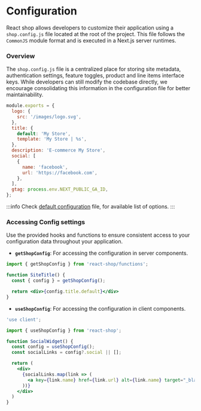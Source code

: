 # Configuration

React shop allows developers to customize their application using a ```shop.config.js``` file located at the root of the project. This file follows the ``CommonJS`` module format and is executed in a Next.js server runtimes.

### Overview

The ```shop.config.js``` file is a centralized place for storing site metadata, authentication settings, feature toggles, product and line items interface keys. While developers can still modify the codebase directly, we encourage consolidating this information in the configuration file for better maintainability.

```js title="Example""
module.exports = {
  logo: {
    src: '/images/logo.svg',
  },
  title: {
    default: 'My Store',
    template: 'My Store | %s',
  },
  description: 'E-commerce My Store',
  social: [
    {
      name: 'facebook',
      url: 'https://facebook.com',
    },
  ],
  gtag: process.env.NEXT_PUBLIC_GA_ID,
};  
```

:::info
Check [default configuration](https://github.com/react-shop-dev/react-shop/blob/main/packages/react-shop/src/config/defaultConfig.json) file, for available list of options.
:::

### Accessing Config settings

Use the provided hooks and functions to ensure consistent access to your configuration data throughout your application.

- **``getShopConfig``**: For accessing the configuration in server components.

```jsx
import { getShopConfig } from 'react-shop/functions';

function SiteTitle() {
  const { config } = getShopConfig();

  return <div>{config.title.default}</div>
}
```

- **``useShopConfig``**: For accessing the configuration in client components.

```jsx
'use client';

import { useShopConfig } from 'react-shop';

function SocialWidget() {
  const config = useShopConfig();
  const socialLinks = config?.social || [];

  return (
    <div>
      {socialLinks.map(link => (
        <a key={link.name} href={link.url} alt={link.name} target="_blank">{link.name}</a>
      ))}
    </div>
  ) 
}
```
